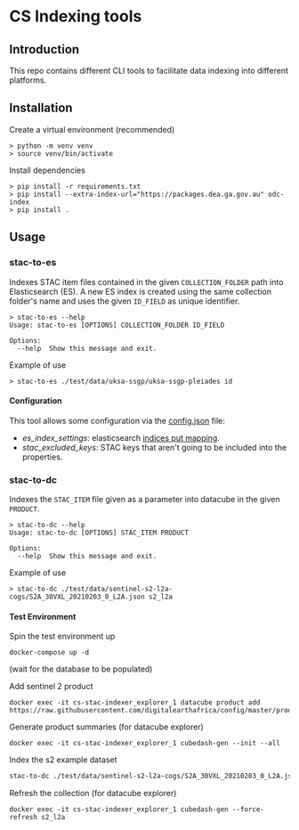 # CS Indexing tools

## Introduction

This repo contains different CLI tools to facilitate data indexing into different platforms.

## Installation
Create a virtual environment (recommended)
```
> python -m venv venv
> source venv/bin/activate
```

Install dependencies
```
> pip install -r requirements.txt
> pip install --extra-index-url="https://packages.dea.ga.gov.au" odc-index
> pip install .
```

## Usage
### stac-to-es

Indexes STAC item files contained in the given `COLLECTION_FOLDER` path into Elasticsearch (ES). A new ES index is created
using the same collection folder's name and uses the given `ID_FIELD` as unique identifier.

```
> stac-to-es --help
Usage: stac-to-es [OPTIONS] COLLECTION_FOLDER ID_FIELD

Options:
  --help  Show this message and exit.
```

Example of use

```
> stac-to-es ./test/data/uksa-ssgp/uksa-ssgp-pleiades id
```

#### Configuration

This tool allows some configuration via the [config.json](./src/stac_to_es/config.json) file:
- _es_index_settings_: elasticsearch [indices put mapping](https://www.elastic.co/guide/en/elasticsearch/reference/master/indices-put-mapping.html).
- _stac_excluded_keys_: STAC keys that aren't going to be included into the properties.

### stac-to-dc

Indexes the `STAC_ITEM` file given as a parameter into datacube in the given `PRODUCT`.

```
> stac-to-dc --help
Usage: stac-to-dc [OPTIONS] STAC_ITEM PRODUCT

Options:
  --help  Show this message and exit.
```

Example of use
```
> stac-to-dc ./test/data/sentinel-s2-l2a-cogs/S2A_30VXL_20210203_0_L2A.json s2_l2a
```

#### Test Environment
Spin the test environment up
```
docker-compose up -d
```

(wait for the database to be populated)

Add sentinel 2 product
``` docker
docker exec -it cs-stac-indexer_explorer_1 datacube product add https://raw.githubusercontent.com/digitalearthafrica/config/master/products/esa_s2_l2a.yaml
```

Generate product summaries (for datacube explorer)
``` docker
docker exec -it cs-stac-indexer_explorer_1 cubedash-gen --init --all
```

Index the s2 example dataset
``` bash
stac-to-dc ./test/data/sentinel-s2-l2a-cogs/S2A_30VXL_20210203_0_L2A.json s2_l2a
```

Refresh the collection (for datacube explorer)
``` docker
docker exec -it cs-stac-indexer_explorer_1 cubedash-gen --force-refresh s2_l2a
```